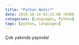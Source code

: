 ```yaml
---
title: "Python Nedir?"
date: 2019-10-14 03:21:00 +0300
categories: [Languages, Python]
tags: [python, languages]
---
```


Çok yakında yayında!